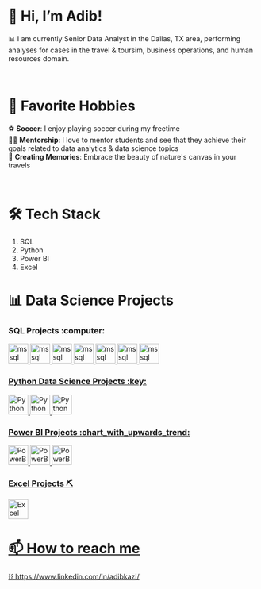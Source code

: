 # 👋 Hi, I’m Adib!

📊 I am currently Senior Data Analyst in the Dallas, TX area, performing analyses for cases in the travel & toursim, business operations, and human resources domain.
<p>&nbsp;</p> 

# 👀 Favorite Hobbies
 
⚽️ **Soccer**: I  enjoy playing soccer  during my freetime\
👨‍🏫 **Mentorship**: I love to mentor students and see that they achieve their goals related to data analytics & data science topics \
🌄 **Creating Memories**: Embrace the beauty of nature's canvas in your travels
  <p>&nbsp;</p>

# 🛠️ Tech Stack
1. SQL
1. Python
1. Power BI 
1. Excel

# 📊 Data Science Projects 

<h3 align="left"> SQL Projects :computer: </h3>
<a href="https://github.com/Adibkzi/SQLPortfolio/blob/main/AdventureWorkBook%20Exploratory%20Analysis.sql" target="_blank" rel="noreferrer"> <img src="https://www.svgrepo.com/show/303229/microsoft-sql-server-logo.svg" alt="mssql" width="40" height="40"/>
<a href="https://github.com/Adibkzi/SQLPortfolio/blob/main/Data_Exploration.sql" target="_blank" rel="noreferrer"> <img src="https://www.svgrepo.com/show/303229/microsoft-sql-server-logo.svg" alt="mssql" width="40" height="40"/>
<a href="https://github.com/Adibkzi/SQLPortfolio/blob/main/SQL%20Questions.sql" target="_blank" rel="noreferrer"> <img src="https://www.svgrepo.com/show/303229/microsoft-sql-server-logo.svg" alt="mssql" width="40" height="40"/>
<a href="https://github.com/Adibkzi/PlanoHomeDB/blob/main/Create_Tables_PlanoHomesDB.sql" target="_blank" rel="noreferrer"> <img src="https://www.svgrepo.com/show/303229/microsoft-sql-server-logo.svg" alt="mssql" width="40" height="40"/>
<a href="https://github.com/Adibkzi/PlanoHomeDB/blob/main/DataExploration_PlanoHomesDB.sql" target="_blank" rel="noreferrer"> <img src="https://www.svgrepo.com/show/303229/microsoft-sql-server-logo.svg" alt="mssql" width="40" height="40"/>
<a href="https://github.com/Adibkzi/SQLPortfolio/blob/main/Create_Table_Insert_Values.sql" target="_blank" rel="noreferrer"> <img src="https://www.svgrepo.com/show/303229/microsoft-sql-server-logo.svg" alt="mssql" width="40" height="40"/>
 <a href="https://github.com/Adibkzi/SQLPortfolio/blob/main/Data_Analysis_DFW_Airport_Operation_Planning.sql" target="_blank" rel="noreferrer"> <img src="https://www.svgrepo.com/show/303229/microsoft-sql-server-logo.svg" alt="mssql" width="40" height="40"/>
<h3 align="left"> Python Data Science Projects  :key: </h3>
<a href="https://github.com/Adibkzi/DS_Projects/blob/main/Music%20Analysis%20.ipynb" target="_blank" rel="noreferrer"> <img src="https://www.pngitem.com/pimgs/m/84-847371_python-data-science-logo-hd-png-download.png" alt="Python" width="40" height="40"/>
<a href="https://github.com/Adibkzi/DS_Projects/blob/main/Predict%20NBA%20Games%20Analysis.ipynb" target="_blank" rel="noreferrer"> <img src="https://www.pngitem.com/pimgs/m/84-847371_python-data-science-logo-hd-png-download.png" alt="Python" width="40" height="40"/>
<a href="https://github.com/Adibkzi/California-House-Analysis" target="_blank" rel="noreferrer"> <img src="https://www.pngitem.com/pimgs/m/84-847371_python-data-science-logo-hd-png-download.png" alt="Python" width="40" height="40"/>

    
<h3 align="left"> Power BI Projects :chart_with_upwards_trend: </h3>
<a href="https://app.powerbi.com/view?r=eyJrIjoiODBiMjk2YTAtYjBjOC00ZWJjLWEyMTUtNjY3YTE4YjdkOGIxIiwidCI6IjcwZGUxOTkyLTA3YzYtNDgwZi1hMzE4LWExYWZjYmEwMzk4MyIsImMiOjN9" target="_blank" rel="noreferrer"> <img src="https://powerbi.microsoft.com/pictures/shared/social/social-default-image.png" alt="PowerBI" width="40" height="40"/>
<a href="https://app.powerbi.com/view?r=eyJrIjoiMTE4MTAzY2EtZTBkMS00NDdiLTkzNjItOTQ1ZDJlNWE0ODE4IiwidCI6IjcwZGUxOTkyLTA3YzYtNDgwZi1hMzE4LWExYWZjYmEwMzk4MyIsImMiOjN9" target="_blank" rel="noreferrer"> <img src="https://powerbi.microsoft.com/pictures/shared/social/social-default-image.png" alt="PowerBI" width="40" height="40"/>
<a href="https://app.powerbi.com/view?r=eyJrIjoiMWY5ZTQ5MjItYThiYS00NmZhLTk4ZjQtNWNmYTNhNzg1ODE5IiwidCI6IjcwZGUxOTkyLTA3YzYtNDgwZi1hMzE4LWExYWZjYmEwMzk4MyIsImMiOjN9"> <img src="https://powerbi.microsoft.com/pictures/shared/social/social-default-image.png" alt="PowerBI" width="40" height="40"/>
                                                                                                                            
 <h3 align="left"> Excel Projects ⛏️</h3>
<a href="https://github.com/Adibkzi/Excel_DS" target="_blank" rel="noreferrer"> <img src="https://upload.wikimedia.org/wikipedia/commons/thumb/3/34/Microsoft_Office_Excel_%282019%E2%80%93present%29.svg/1101px-Microsoft_Office_Excel_%282019%E2%80%93present%29.svg.png" alt="Excel" width="40" height="40"/>


# **📫 How to reach me**

⛓ https://www.linkedin.com/in/adibkazi/
